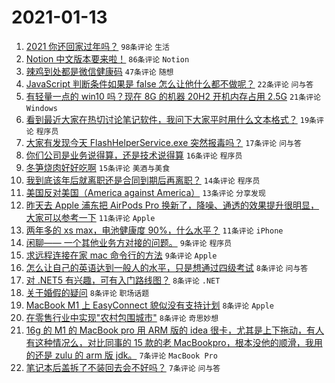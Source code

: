 # 2021-01-13

1. [2021 你还回家过年吗？](https://www.v2ex.com/t/744401) `98条评论` `生活`
1. [Notion 中文版本要来啦！](https://www.v2ex.com/t/744395) `86条评论` `Notion`
1. [辣鸡到处都是微信健康码](https://www.v2ex.com/t/744459) `47条评论` `随想`
1. [JavaScript 判断条件如果是 false 怎么让他什么都不做呢？](https://www.v2ex.com/t/744452) `22条评论` `问与答`
1. [有轻量一点的 win10 吗？现在 8G 的机器 20H2 开机内存占用 2.5G](https://www.v2ex.com/t/744420) `21条评论` `Windows`
1. [看到最近大家在热切讨论笔记软件，我问下大家平时用什么文本格式？](https://www.v2ex.com/t/744414) `19条评论` `程序员`
1. [大家有发现今天 FlashHelperService.exe 突然报毒吗？](https://www.v2ex.com/t/744416) `17条评论` `问与答`
1. [你们公司是业务说得算，还是技术说得算](https://www.v2ex.com/t/744478) `16条评论` `程序员`
1. [冬笋烧肉好好吃啊](https://www.v2ex.com/t/744428) `15条评论` `美酒与美食`
1. [我到底该年后就离职还是合同到期后再离职？](https://www.v2ex.com/t/744400) `14条评论` `程序员`
1. [美国反对美国（America against America）](https://www.v2ex.com/t/744455) `13条评论` `分享发现`
1. [昨天去 Apple 浦东把 AirPods Pro 换新了，降噪、通透的效果提升很明显，大家可以参考一下](https://www.v2ex.com/t/744468) `11条评论` `Apple`
1. [两年多的 xs max，电池健康度 90%，什么水平？](https://www.v2ex.com/t/744434) `11条评论` `iPhone`
1. [闲聊—— 一个其他业务方对接的问题。](https://www.v2ex.com/t/744454) `9条评论` `程序员`
1. [求远程连接在家 mac 命令行的方法](https://www.v2ex.com/t/744405) `9条评论` `Apple`
1. [怎么让自己的英语达到一般人的水平，只是想通过四级考试](https://www.v2ex.com/t/744475) `8条评论` `问与答`
1. [对 .NET5 有兴趣，可有入门路线图？](https://www.v2ex.com/t/744473) `8条评论` `.NET`
1. [关于婚假的疑问](https://www.v2ex.com/t/744433) `8条评论` `职场话题`
1. [MacBook M1 上 EasyConnect 貌似没有支持计划](https://www.v2ex.com/t/744398) `8条评论` `Apple`
1. [在零售行业中实现"农村包围城市"](https://www.v2ex.com/t/744397) `8条评论` `奇思妙想`
1. [16g 的 M1 的 MacBook pro 用 ARM 版的 idea 很卡，尤其是上下拖动，有人有这种情况么，对比同事的 15 款的老 MacBookpro，根本没他的顺滑，我用的还是 zulu 的 arm 版 jdk。](https://www.v2ex.com/t/744423) `7条评论` `MacBook Pro`
1. [笔记本后盖拆了不装回去会不好吗？](https://www.v2ex.com/t/744406) `7条评论` `问与答`
